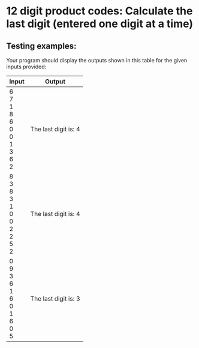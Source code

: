 # 12 digit product codes: Calculate the last digit (entered one digit at a time)

## Testing examples:

Your program should display the outputs shown in this table for the given
inputs provided:

| Input                                               | Output               |
| --------------------------------------------------- | -------------------- |
| 6<br>7<br>1<br>8<br>6<br>0<br>0<br>1<br>3<br>6<br>2 | The last digit is: 4 |
| 8<br>3<br>8<br>3<br>1<br>0<br>0<br>2<br>2<br>5<br>2 | The last digit is: 4 |
| 0<br>9<br>3<br>6<br>1<br>6<br>0<br>1<br>6<br>0<br>5 | The last digit is: 3 |
